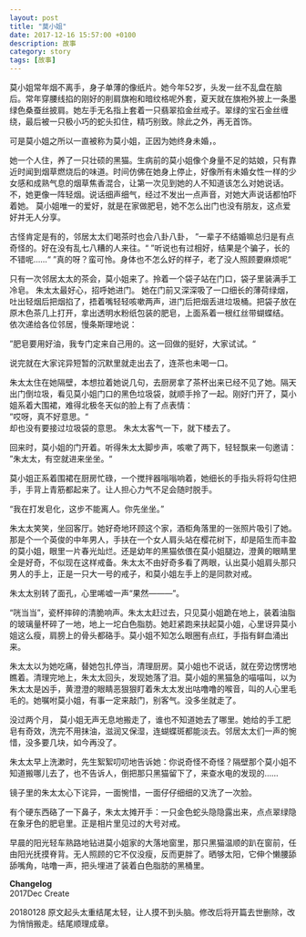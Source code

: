 ```yaml
---
layout: post
title: "莫小姐"
date: 2017-12-16 15:57:00 +0100
description: 故事
category: story
tags: [故事]
---
```


莫小姐常年烟不离手，身子单薄的像纸片。她今年52岁，头发一丝不乱盘在脑后。常年穿腰线掐的刚好的削肩旗袍和暗纹格呢外套，夏天就在旗袍外披上一条墨绿色桑蚕丝披肩。她左手无名指上套着一只翡翠掐金丝戒子。翠绿的宝石金丝缠绕，最后被一只极小巧的蛇头扣住，精巧别致。除此之外，再无首饰。  

可是莫小姐之所以一直被称为莫小姐，正因为她终身未婚，。

她一个人住，养了一只壮硕的黑猫。生病前的莫小姐像个身量不足的姑娘，只有靠近时闻到烟草燃烧后的味道。时间仿佛在她身上停止，好像所有未婚女性一样的少女感和成熟气息的烟草焦香混合，让第一次见到她的人不知道该怎么对她说话。不，她更像一阵轻烟。说话细声细气，经过不发出一点声音，对她大声说话都怕吓着她。 莫小姐唯一的爱好，就是在家做肥皂，她不怎么出门也没有朋友，这点爱好并无人分享。

古怪肯定是有的，邻居太太们喝茶时也会八卦八卦，
”一辈子不结婚嘛总归是有点奇怪的。好在没有乱七八糟的人来往。“ ”听说也有过相好，结果是个骗子，长的不错呢……“ ”真的呀？蛮可怜。身体也不怎么好的样子，老了没人照顾要麻烦呢“

只有一次邻居太太的茶会，莫小姐来了。拎着一个袋子站在门口，袋子里装满手工冷皂。 朱太太最好心，招呼她进门。 她在门前又深深吸了一口细长的薄荷绿烟，吐出轻烟后把烟掐了，捂着嘴轻轻咳嗽两声，进门后把烟丢进垃圾桶。把袋子放在原木色茶几上打开，拿出透明水粉纸包装的肥皂，上面系着一根红丝带蝴蝶结。 依次递给各位邻居，慢条斯理地说：

”肥皂要用好油，我专门定来自己用的。这一回做的挺好，大家试试。“

说完就在大家诧异短暂的沉默里就走出去了，连茶也未喝一口。

朱太太住在她隔壁，本想拉着她说几句，去厨房拿了茶杯出来已经不见了她。隔天出门倒垃圾，看见莫小姐门口的黑色垃圾袋，就顺手拎了一起。刚好门开了，莫小姐系着大围裙，难得北极冬天似的脸上有了点表情：   
 ”哎呀，真不好意思。“   
却也没有要接过垃圾袋的意思。 朱太太客气一下，就下楼去了。

回来时，莫小姐的门开着。听得朱太太脚步声，咳嗽了两下，轻轻飘来一句邀请：  
 ”朱太太，有空就进来坐坐。“     

莫小姐正系着围裙在厨房忙碌，一个搅拌器嗡嗡响着，她细长的手指头将将勾住把手，手背上青筋都起来了。让人担心力气不足会随时脱手。

“我在打发皂化，这步不能离人。你先坐坐。”

朱太太笑笑，坐回客厅。她好奇地环顾这个家，酒柜角落里的一张照片吸引了她。那是个一个英俊的中年男人，手扶在一个女人肩头站在樱花树下，却是陌生而丰盈的莫小姐，眼里一片春光灿烂。还是幼年的黑猫依偎在莫小姐腿边，澄黄的眼睛里全是好奇，不似现在这样戒备。朱太太不由好奇多看了两眼，认出莫小姐肩头那只男人的手上，正是一只大一号的戒子，和莫小姐左手上的是同款对戒。

朱太太别转了面孔，心里唏嘘一声“果然———”。

“咣当当”，瓷杯摔碎的清脆响声。朱太太赶过去，只见莫小姐跪在地上，装着油脂的玻璃量杯碎了一地，地上一坨白色脂肪。她赶紧跑来扶起莫小姐，心里讶异莫小姐这么瘦，肩膀上的骨头都硌手。莫小姐不知怎么眼圈有点红，手指有鲜血涌出来。

朱太太以为她吃痛，替她包扎停当，清理厨房。莫小姐也不说话，就在旁边愣愣地瞧着。清理完地上，朱太太回头，发现她落了泪。莫小姐的黑猫急的喵喵叫，以为朱太太是凶手，黄澄澄的眼睛恶狠狠盯着朱太太发出咕噜噜的喉音，叫的人心里毛毛的。她嘱咐莫小姐，有事一定来敲门，别客气。没多坐就走了。

没过两个月， 莫小姐无声无息地搬走了，谁也不知道她去了哪里。她给的手工肥皂有奇效，洗完不用抹油，滋润又保湿，连蝴蝶斑都能淡去。邻居太太们一声的惋惜，没多要几块，如今再没了。

朱太太早上洗漱时，先生絮絮叨叨地告诉她：你说奇怪不奇怪？隔壁那个莫小姐不知道搬哪儿去了，也不告诉人，倒把那只黑猫留下了，来查水电的发现的……

镜子里的朱太太心下诧异，一面惋惜，一面仔仔细细的又洗了一次脸。

有个硬东西硌了一下鼻子，朱太太摊开手：一只金色蛇头隐隐露出来，点点翠绿隐在象牙色的肥皂里。正是相片里见过的大号对戒。

早晨的阳光轻车熟路地钻进莫小姐家的大落地窗里，那只黑猫温顺的趴在窗前，任由阳光抚摸脊背。无人照顾的它不仅没瘦，反而更胖了。晒够太阳，它伸个懒腰舔舔嘴角，咕噜一声，把头埋进了装着白色脂肪的黑桶里。

**Changelog**   
2017Dec Create    

20180128 原文起头太重结尾太轻，让人摸不到头脑。修改后将开篇去世删除，改为悄悄搬走。结尾顺理成章。




